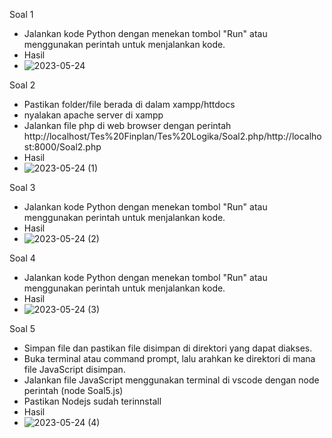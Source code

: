 Soal 1
- Jalankan kode Python dengan menekan tombol "Run" atau menggunakan perintah untuk menjalankan kode.
- Hasil
- ![2023-05-24](https://github.com/IlhamSuryoL/LogikaFinplan/assets/115559201/608ef65d-6263-4483-9ddf-631c3497d03a)

Soal 2
- Pastikan folder/file berada di dalam xampp/httdocs
- nyalakan apache server di xampp
- Jalankan file php di web browser dengan perintah http://localhost/Tes%20Finplan/Tes%20Logika/Soal2.php/http://localhost:8000/Soal2.php
- Hasil
- ![2023-05-24 (1)](https://github.com/IlhamSuryoL/LogikaFinplan/assets/115559201/1c21bead-6854-4067-a8df-c3158a052718)

Soal 3
- Jalankan kode Python dengan menekan tombol "Run" atau menggunakan perintah untuk menjalankan kode.
- Hasil
- ![2023-05-24 (2)](https://github.com/IlhamSuryoL/LogikaFinplan/assets/115559201/22cfa164-895c-476e-b749-e3880e4d2080)

Soal 4
- Jalankan kode Python dengan menekan tombol "Run" atau menggunakan perintah untuk menjalankan kode.
- Hasil
- ![2023-05-24 (3)](https://github.com/IlhamSuryoL/LogikaFinplan/assets/115559201/4cc48556-1446-47d1-bd9a-0a22d612aff4)

Soal 5
- Simpan file dan pastikan file disimpan di direktori yang dapat diakses.
- Buka terminal atau command prompt, lalu arahkan ke direktori di mana file JavaScript disimpan.
- Jalankan file JavaScript menggunakan terminal di vscode dengan node perintah (node Soal5.js)
- Pastikan Nodejs sudah terinnstall
- Hasil
- ![2023-05-24 (4)](https://github.com/IlhamSuryoL/LogikaFinplan/assets/115559201/d985c178-330f-4e0d-911f-433fdbb0a307)

